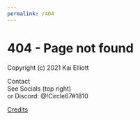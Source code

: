 ```yaml
---
permalink: /404
---
```


<head>
	<link rel="stylesheet" href="style/stylesheet.css">
</head>
<body>
	<div class="header">
		<h1>404 - Page not found</h1>
	</div>
</body>
<footer>
	<p>
		Copyright (c) 2021 Kai Elliott<br>
	</p>
	<p>
		Contact<br>
		See Socials (top right)<br>
		or Discord: @!Circle67#1810<br>
	</p>
	<p>
		<a href="credits.html">Credits</a>
	</p>
</footer>
